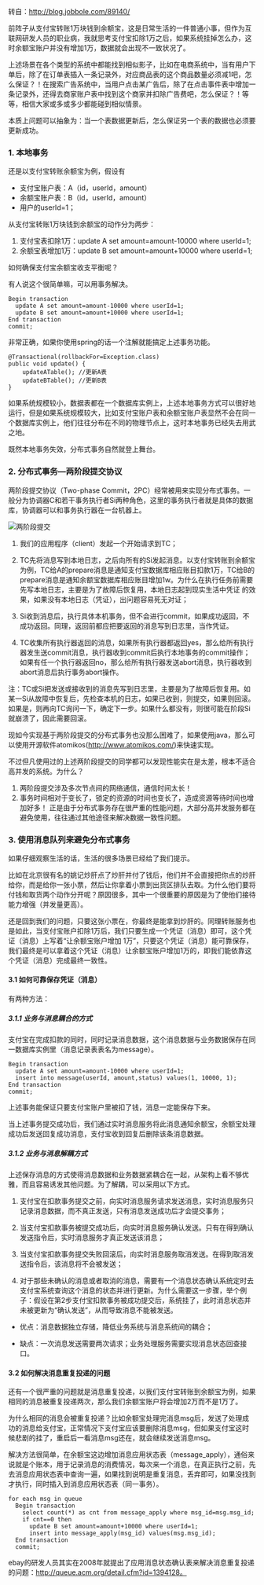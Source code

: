 转自：http://blog.jobbole.com/89140/

前阵子从支付宝转账1万块钱到余额宝，这是日常生活的一件普通小事，但作为互联网研发人员的职业病，我就思考支付宝扣除1万之后，如果系统挂掉怎么办，这时余额宝账户并没有增加1万，数据就会出现不一致状况了。

上述场景在各个类型的系统中都能找到相似影子，比如在电商系统中，当有用户下单后，除了在订单表插入一条记录外，对应商品表的这个商品数量必须减1吧，怎么保证？！在搜索广告系统中，当用户点击某广告后，除了在点击事件表中增加一条记录外，还得去商家账户表中找到这个商家并扣除广告费吧，怎么保证？！等等，相信大家或多或多少都能碰到相似情景。

本质上问题可以抽象为：当一个表数据更新后，怎么保证另一个表的数据也必须要更新成功。

### 1. 本地事务
还是以支付宝转账余额宝为例，假设有

- 支付宝账户表：A（id，userId，amount）
- 余额宝账户表：B（id，userId，amount）
- 用户的userId=1；

从支付宝转账1万块钱到余额宝的动作分为两步：

1. 支付宝表扣除1万：update A set amount=amount-10000 where userId=1;
2. 余额宝表增加1万：update B set amount=amount+10000 where userId=1;

如何确保支付宝余额宝收支平衡呢？

有人说这个很简单嘛，可以用事务解决。
```
Begin transaction
  update A set amount=amount-10000 where userId=1;
  update B set amount=amount+10000 where userId=1;
End transaction
commit;
```
非常正确，如果你使用spring的话一个注解就能搞定上述事务功能。
```
@Transactional(rollbackFor=Exception.class)
public void update() {
    updateATable(); //更新A表
    updateBTable(); //更新B表
}
```
如果系统规模较小，数据表都在一个数据库实例上，上述本地事务方式可以很好地运行，但是如果系统规模较大，比如支付宝账户表和余额宝账户表显然不会在同一个数据库实例上，他们往往分布在不同的物理节点上，这时本地事务已经失去用武之地。

既然本地事务失效，分布式事务自然就登上舞台。

### 2. 分布式事务—两阶段提交协议

两阶段提交协议（Two-phase Commit，2PC）经常被用来实现分布式事务。一般分为协调器C和若干事务执行者Si两种角色，这里的事务执行者就是具体的数据库，协调器可以和事务执行器在一台机器上。

![两阶段提交](./两阶段提交.jpg)

1. 我们的应用程序（client）发起一个开始请求到TC；

2. TC先将<prepare>消息写到本地日志，之后向所有的Si发起<prepare>消息。以支付宝转账到余额宝为例，TC给A的prepare消息是通知支付宝数据库相应账目扣款1万，TC给B的prepare消息是通知余额宝数据库相应账目增加1w。为什么在执行任务前需要先写本地日志，主要是为了故障后恢复用，本地日志起到现实生活中凭证 的效果，如果没有本地日志（凭证），出问题容易死无对证；

3. Si收到<prepare>消息后，执行具体本机事务，但不会进行commit，如果成功返回<yes>，不成功返回<no>。同理，返回前都应把要返回的消息写到日志里，当作凭证。

4. TC收集所有执行器返回的消息，如果所有执行器都返回yes，那么给所有执行器发生送commit消息，执行器收到commit后执行本地事务的commit操作；如果有任一个执行器返回no，那么给所有执行器发送abort消息，执行器收到abort消息后执行事务abort操作。

注：TC或Si把发送或接收到的消息先写到日志里，主要是为了故障后恢复用。如某一Si从故障中恢复后，先检查本机的日志，如果已收到<commit >，则提交，如果<abort >则回滚。如果是<yes>，则再向TC询问一下，确定下一步。如果什么都没有，则很可能在<prepare>阶段Si就崩溃了，因此需要回滚。

现如今实现基于两阶段提交的分布式事务也没那么困难了，如果使用java，那么可以使用开源软件atomikos(http://www.atomikos.com/)来快速实现。

不过但凡使用过的上述两阶段提交的同学都可以发现性能实在是太差，根本不适合高并发的系统。为什么？

1. 两阶段提交涉及多次节点间的网络通信，通信时间太长！
2. 事务时间相对于变长了，锁定的资源的时间也变长了，造成资源等待时间也增加好多！
正是由于分布式事务存在很严重的性能问题，大部分高并发服务都在避免使用，往往通过其他途径来解决数据一致性问题。

### 3. 使用消息队列来避免分布式事务

如果仔细观察生活的话，生活的很多场景已经给了我们提示。

比如在北京很有名的姚记炒肝点了炒肝并付了钱后，他们并不会直接把你点的炒肝给你，而是给你一张小票，然后让你拿着小票到出货区排队去取。为什么他们要将付钱和取货两个动作分开呢？原因很多，其中一个很重要的原因是为了使他们接待能力增强（并发量更高）。

还是回到我们的问题，只要这张小票在，你最终是能拿到炒肝的。同理转账服务也是如此，当支付宝账户扣除1万后，我们只要生成一个凭证（消息）即可，这个凭证（消息）上写着“让余额宝账户增加 1万”，只要这个凭证（消息）能可靠保存，我们最终是可以拿着这个凭证（消息）让余额宝账户增加1万的，即我们能依靠这个凭证（消息）完成最终一致性。

#### 3.1 如何可靠保存凭证（消息）

有两种方法：

##### 3.1.1 业务与消息耦合的方式

支付宝在完成扣款的同时，同时记录消息数据，这个消息数据与业务数据保存在同一数据库实例里（消息记录表表名为message）。

```
Begin transaction
  update A set amount=amount-10000 where userId=1;
  insert into message(userId, amount,status) values(1, 10000, 1);
End transaction
commit;
```

上述事务能保证只要支付宝账户里被扣了钱，消息一定能保存下来。

当上述事务提交成功后，我们通过实时消息服务将此消息通知余额宝，余额宝处理成功后发送回复成功消息，支付宝收到回复后删除该条消息数据。

##### 3.1.2 业务与消息解耦方式

上述保存消息的方式使得消息数据和业务数据紧耦合在一起，从架构上看不够优雅，而且容易诱发其他问题。为了解耦，可以采用以下方式。

1. 支付宝在扣款事务提交之前，向实时消息服务请求发送消息，实时消息服务只记录消息数据，而不真正发送，只有消息发送成功后才会提交事务；

2. 当支付宝扣款事务被提交成功后，向实时消息服务确认发送。只有在得到确认发送指令后，实时消息服务才真正发送该消息；

3. 当支付宝扣款事务提交失败回滚后，向实时消息服务取消发送。在得到取消发送指令后，该消息将不会被发送；

4. 对于那些未确认的消息或者取消的消息，需要有一个消息状态确认系统定时去支付宝系统查询这个消息的状态并进行更新。为什么需要这一步骤，举个例子：假设在第2步支付宝扣款事务被成功提交后，系统挂了，此时消息状态并未被更新为“确认发送”，从而导致消息不能被发送。


- 优点：消息数据独立存储，降低业务系统与消息系统间的耦合；

- 缺点：一次消息发送需要两次请求；业务处理服务需要实现消息状态回查接口。

#### 3.2 如何解决消息重复投递的问题

还有一个很严重的问题就是消息重复投递，以我们支付宝转账到余额宝为例，如果相同的消息被重复投递两次，那么我们余额宝账户将会增加2万而不是1万了。

为什么相同的消息会被重复投递？比如余额宝处理完消息msg后，发送了处理成功的消息给支付宝，正常情况下支付宝应该要删除消息msg，但如果支付宝这时候悲剧的挂了，重启后一看消息msg还在，就会继续发送消息msg。

解决方法很简单，在余额宝这边增加消息应用状态表（message_apply），通俗来说就是个账本，用于记录消息的消费情况，每次来一个消息，在真正执行之前，先去消息应用状态表中查询一遍，如果找到说明是重复消息，丢弃即可，如果没找到才执行，同时插入到消息应用状态表（同一事务）。

```
for each msg in queue
  Begin transaction
    select count(*) as cnt from message_apply where msg_id=msg.msg_id;
    if cnt==0 then
      update B set amount=amount+10000 where userId=1;
      insert into message_apply(msg_id) values(msg.msg_id);
  End transaction
  commit;
```

ebay的研发人员其实在2008年就提出了应用消息状态确认表来解决消息重复投递的问题：http://queue.acm.org/detail.cfm?id=1394128。
